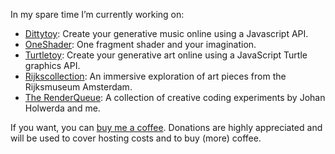 In my spare time I’m currently working on:
- [Dittytoy](https://dittytoy.net): Create your generative music online using a Javascript API.
- [OneShader](https://oneshader.net): One fragment shader and your imagination.
- [Turtletoy](https://turtletoy.net): Create your generative art online using a JavaScript Turtle graphics API.
- [Rijkscollection](https://rijkscollection.net): An immersive exploration of art pieces from the Rijksmuseum Amsterdam.
- [The RenderQueue](https://renderqueue.dev): A collection of creative coding experiments by Johan Holwerda and me.

If you want, you can [buy me a coffee](https://www.buymeacoffee.com/reindernijhoff). Donations are highly appreciated and will be used to cover hosting costs and to buy (more) coffee.
